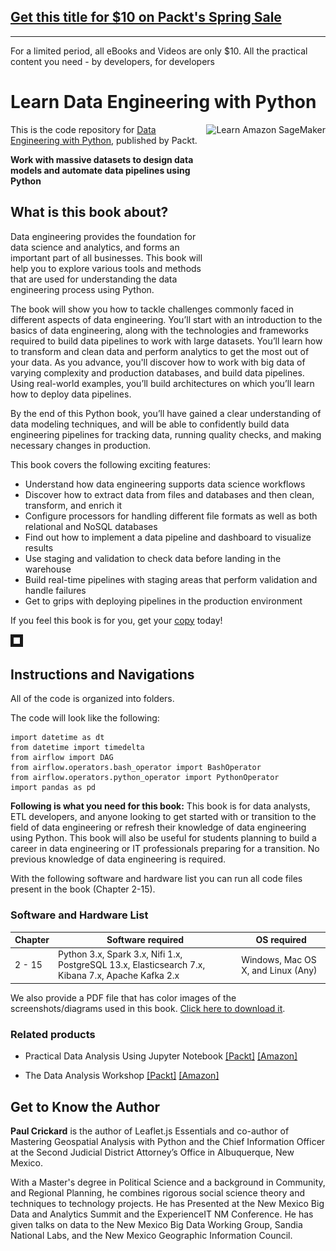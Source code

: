 ## [Get this title for $10 on Packt's Spring Sale](https://www.packt.com/B15739?utm_source=github&utm_medium=packt-github-repo&utm_campaign=spring_10_dollar_2022)
-----
For a limited period, all eBooks and Videos are only $10. All the practical content you need \- by developers, for developers

# Learn Data Engineering with Python

<a href="https://www.packtpub.com/product/data-engineering-with-python/9781839214189?utm_source=github&utm_medium=repository&utm_campaign=9781839214189"><img src="https://static.packt-cdn.com/products/9781839214189/cover/smaller" alt="Learn Amazon SageMaker" height="256px" align="right"></a>

This is the code repository for [Data Engineering with Python](https://www.packtpub.com/product/data-engineering-with-python/9781839214189?utm_source=github&utm_medium=repository&utm_campaign=9781839214189), published by Packt.

**Work with massive datasets to design data models and automate data pipelines using Python**

## What is this book about?
Data engineering provides the foundation for data science and analytics, and forms an important part of all businesses. This book will help you to explore various tools and methods that are used for understanding the data engineering process using Python.

The book will show you how to tackle challenges commonly faced in different aspects of data engineering. You’ll start with an introduction to the basics of data engineering, along with the technologies and frameworks required to build data pipelines to work with large datasets. You’ll learn how to transform and clean data and perform analytics to get the most out of your data. As you advance, you'll discover how to work with big data of varying complexity and production databases, and build data pipelines. Using real-world examples, you’ll build architectures on which you’ll learn how to deploy data pipelines.

By the end of this Python book, you’ll have gained a clear understanding of data modeling techniques, and will be able to confidently build data engineering pipelines for tracking data, running quality checks, and making necessary changes in production.

This book covers the following exciting features: 
* Understand how data engineering supports data science workflows
* Discover how to extract data from files and databases and then clean, transform, and enrich it
* Configure processors for handling different file formats as well as both relational and NoSQL databases
* Find out how to implement a data pipeline and dashboard to visualize results
* Use staging and validation to check data before landing in the warehouse
* Build real-time pipelines with staging areas that perform validation and handle failures
* Get to grips with deploying pipelines in the production environment

If you feel this book is for you, get your [copy](https://www.amazon.com/dp/183921418X) today!

<a href="https://www.packtpub.com/?utm_source=github&utm_medium=banner&utm_campaign=GitHubBanner"><img src="https://raw.githubusercontent.com/PacktPublishing/GitHub/master/GitHub.png" alt="https://www.packtpub.com/" border="5" /></a>

## Instructions and Navigations
All of the code is organized into folders.

The code will look like the following:
```
import datetime as dt
from datetime import timedelta
from airflow import DAG
from airflow.operators.bash_operator import BashOperator
from airflow.operators.python_operator import PythonOperator
import pandas as pd

```

**Following is what you need for this book:**
This book is for data analysts, ETL developers, and anyone looking to get started with or transition to the field of data engineering or refresh their knowledge of data engineering using Python. This book will also be useful for students planning to build a career in data engineering or IT professionals preparing for a transition. No previous knowledge of data engineering is required.

With the following software and hardware list you can run all code files present in the book (Chapter 2-15).

### Software and Hardware List

| Chapter  | Software required                                                                                   | OS required                        |
| -------- | ----------------------------------------------------------------------------------------------------| -----------------------------------|
| 2 - 15   |   Python 3.x, Spark 3.x, Nifi 1.x, PostgreSQL 13.x, Elasticsearch 7.x, Kibana 7.x, Apache Kafka 2.x | Windows, Mac OS X, and Linux (Any) |


We also provide a PDF file that has color images of the screenshots/diagrams used in this book. [Click here to download it](https://static.packt-cdn.com/downloads/9781839214189_ColorImages.pdf).


### Related products <Other books you may enjoy>
* Practical Data Analysis Using Jupyter Notebook [[Packt]](https://www.packtpub.com/product/practical-data-analysis-using-jupyter-notebook/9781838826031) [[Amazon]](https://www.amazon.com/dp/B08BNDJJH6)

* The Data Analysis Workshop [[Packt]](https://www.packtpub.com/product/the-data-analysis-workshop/9781839211386) [[Amazon]](https://www.amazon.com/dp/1839211385)

## Get to Know the Author
**Paul Crickard**
 is the author of Leaflet.js Essentials and co-author of Mastering Geospatial Analysis with Python and the Chief Information Officer at the Second Judicial District Attorney’s Office in Albuquerque, New Mexico.

With a Master's degree in Political Science and a background in Community, and Regional Planning, he combines rigorous social science theory and techniques to technology projects. He has Presented at the New Mexico Big Data and Analytics Summit and the ExperienceIT NM Conference. He has given talks on data to the New Mexico Big Data Working Group, Sandia National Labs, and the New Mexico Geographic Information Council.


